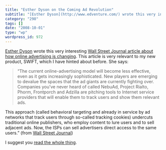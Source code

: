 ```yaml
---
title: "Esther Dyson on the Coming Ad Revolution"
subtitle: "[Esther Dyson](http://www.edventure.com/) wrote this very interesting [Wall Street Journal article a..."
category: "298"
tags: []
date: "2008-10-01"
type: "wp"
wordpress_id: 972
---
```

[Esther Dyson](http://www.edventure.com/) wrote this very interesting [Wall Street Journal article about how online advertising is changing](http://online.wsj.com/article/SB120269162692857749.html?mod=googlenews_wsj). This article is very relevant to my new product, SWIFT, which I have hinted about before. She says:
> “The current online-advertising model will become less effective, even as it gets increasingly sophisticated. New players are emerging to devalue the spaces that the ad giants are currently fighting over. Companies you’ve never heard of called NebuAd, Project Rialto, Phorm, Frontporch and Adzilla are pitching tools to Internet service providers that will enable them to track users and show them relevant ads. 

This approach (called behavioral targeting and already in service by ad networks that track users through so-called tracking cookies) undercuts traditional online publishers, who employ content to lure users and to sell adjacent ads. Now, the ISPs can sell advertisers direct access to the same users.” (from [Wall Street Journal](http://online.wsj.com/article/SB120269162692857749.html?mod=googlenews_wsj))

I suggest you [read the whole thing](http://online.wsj.com/article/SB120269162692857749.html?mod=googlenews_wsj).